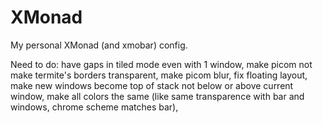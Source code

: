 # XMonad
My personal XMonad (and xmobar) config.

Need to do: 
have gaps in tiled mode even with 1 window, 
make picom not make termite's borders transparent, 
make picom blur,
fix floating layout, 
make new windows become top of stack not below or above current window,
make all colors the same (like same transparence with bar and windows, chrome scheme matches bar),
